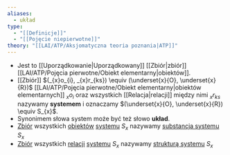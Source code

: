 ```yaml
---
aliases:
  - układ
type:
  - "[[Definicje]]"
  - "[[Pojęcie niepierwotne]]"
theory: "[[LAI/ATP/Aksjomatyczna teoria poznania|ATP]]"
---
```

- Jest to [[Uporządkowanie|Uporządkowany]] [[Zbiór|zbiór]] [[LAI/ATP/Pojęcia pierwotne/Obiekt elementarny|obiektów]]. 
- [[Zbiór]] $(_{x}o_{i}, _{x}r_{ks}) \equiv (\underset{x}{O}, \underset{x}{R})$ [[LAI/ATP/Pojęcia pierwotne/Obiekt elementarny|obiektów elementarnych]] $_{x}o_{i}$ oraz wszystkich [[Relacja|relacji]] między nimi $_{x}r_{ks}$ nazywamy **systemem** i oznaczamy $(\underset{x}{O}, \underset{x}{R}) \equiv S_{x}$.
- Synonimem słowa system może być też słowo **układ**.
- [Zbiór](Zbiór.md) wszystkich [obiektów](LAI/ATP/Pojęcia%20pierwotne/Obiekt%20elementarny.md) [systemu](System.md) $S_{x}$ nazywamy [substancja systemu](Substancja%20systemu.md) $S_{x}$
- [Zbiór](Zbiór.md) wszystkich [relacji](Relacja.md) [systemu](System.md) $S_{x}$ nazywamy [strukturą systemu](Struktura%20systemu.md) $S_{x}$
